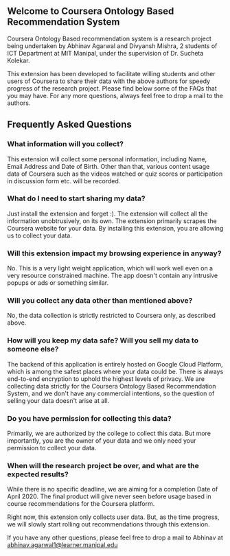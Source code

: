 ## Welcome to Coursera Ontology Based Recommendation System

Coursera Ontology Based recommendation system is a research project being undertaken by Abhinav Agarwal and Divyansh Mishra, 2 students of ICT Department at MIT Manipal, under the supervision of Dr. Sucheta Kolekar.

This extension has been developed to facilitate willing students and other users of Coursera to share their data with the above authors for speedy progress of the research project. Please find below some of the FAQs that you may have. For any more questions, always feel free to drop a mail to the authors.

## Frequently Asked Questions
### What information will you collect?
This extension will collect some personal information, including Name, Email Address and Date of Birth. Other than that, various content usage data of Coursera such as the videos watched or quiz scores or participation in discussion form etc. will be recorded. 

### What do I need to start sharing my data?
 Just install the extension and forget :). The extension will collect all the information unobtrusively, on its own. The extension primarily scrapes the Coursera website for your data. By installing this extension, you are allowing us to collect your data.

### Will this extension impact my browsing experience in anyway?
 No. This is a very light weight application, which will work well even on a very resource constrained machine. The app doesn't contain any intrusive popups or ads or something similar.

### Will you collect any data other than mentioned above?
 No, the data collection is strictly restricted to Coursera only, as described above.

### How will you keep my data safe? Will you sell my data to someone else?
 The backend of this application is entirely hosted on Google Cloud Platform, which is among the safest places where your data could be. There is always end-to-end encryption to uphold the highest levels of privacy.
We are collecting data strictly for the Coursera Ontology Based Recommendation
System, and we don't have any commercial intentions, so the question of selling your data doesn't arise at all.

### Do you have permission for collecting this data?
 Primarily, we are authorized by the college to collect this data. But more importantly, you are the owner of your data and we only need your permission to collect your data.

### When will the research project be over, and what are the expected results?
 While there is no specific deadline, we are aiming for a completion Date of April 2020. The final product will give never seen before usage based in course recommendations for the Coursera platform.



Right now, this extension only collects user data. But, as the time progress, we will slowly start rolling out recommendations through this extension.


If you have any other questions, please feel free to drop a mail to Abhinav at abhinav.agarwal1@learner.manipal.edu

